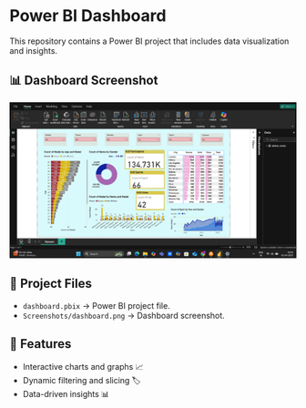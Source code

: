 # Power BI Dashboard

This repository contains a Power BI project that includes data visualization and insights.

## 📊 Dashboard Screenshot
![Dashboard Preview](https://raw.githubusercontent.com/prajwaldjadhav/PowerBIProject/main/dashboard.png)


## 📂 Project Files
- `dashboard.pbix` → Power BI project file.
- `Screenshots/dashboard.png` → Dashboard screenshot.

## 🚀 Features
- Interactive charts and graphs 📈
- Dynamic filtering and slicing 🏷️
- Data-driven insights 📊
